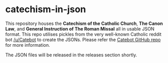 # catechism-in-json

This repository houses the __Catechism of the Catholic Church__, __The Canon Law__, and
__General Instruction of The Roman Missal__ all in usable JSON format. This repo utilises pickles from the
very well-known Catholic reddit bot [/u/Catebot](https://www.reddit.com/user/Catebot/) to create the JSONs. Please refer
the [Catebot GitHub repo](https://github.com/konohitowa/catebot) for more information.

The JSON files will be released in the releases section shortly.
